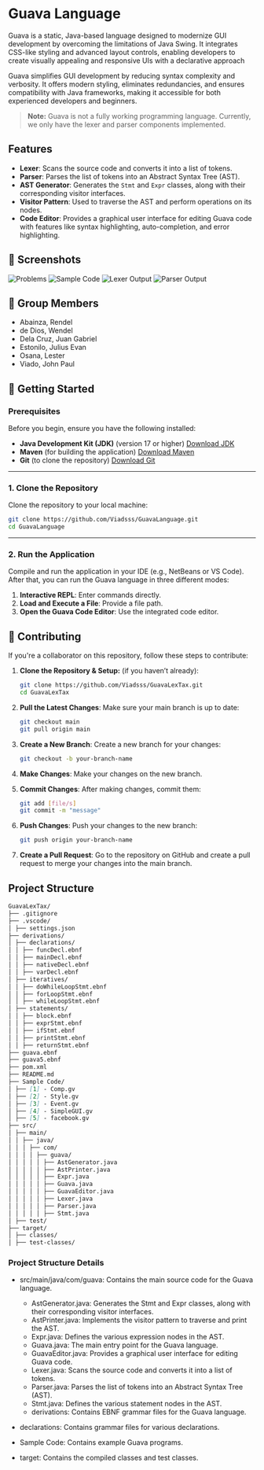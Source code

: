 # Guava Language

Guava is a static, Java-based language designed to modernize GUI development by overcoming the limitations of Java Swing. It integrates CSS-like styling and advanced layout controls, enabling developers to create visually appealing and responsive UIs with a declarative approach

Guava simplifies GUI development by reducing syntax complexity and verbosity. It offers modern styling, eliminates redundancies, and ensures compatibility with Java frameworks, making it accessible for both experienced developers and beginners.

> **Note:** Guava is not a fully working programming language. Currently, we only have the lexer and parser components implemented.

## Features

- **Lexer**: Scans the source code and converts it into a list of tokens.
- **Parser**: Parses the list of tokens into an Abstract Syntax Tree (AST).
- **AST Generator**: Generates the `Stmt` and `Expr` classes, along with their corresponding visitor interfaces.
- **Visitor Pattern**: Used to traverse the AST and perform operations on its nodes.
- **Code Editor**: Provides a graphical user interface for editing Guava code with features like syntax highlighting, auto-completion, and error highlighting.

## 📸 Screenshots

![Problems](screenshots/Problems.png)
![Sample Code](screenshots/Sample%20Code.png)
![Lexer Output](screenshots/Lexer%20Output.png)
![Parser Output](screenshots/Parser%20Output.png)

## 👥 Group Members

- Abainza, Rendel
- de Dios, Wendel
- Dela Cruz, Juan Gabriel
- Estonilo, Julius Evan
- Osana, Lester
- Viado, John Paul

## 🚀 Getting Started

### Prerequisites

Before you begin, ensure you have the following installed:

- **Java Development Kit (JDK)** (version 17 or higher) [Download JDK](https://www.oracle.com/java/technologies/downloads/#jdk17-windows)
- **Maven** (for building the application) [Download Maven](https://maven.apache.org/download.cgi)
- **Git** (to clone the repository) [Download Git](https://git-scm.com/downloads)

---

### 1. Clone the Repository

Clone the repository to your local machine:

```bash
git clone https://github.com/Viadsss/GuavaLanguage.git
cd GuavaLanguage
```

---

### 2. Run the Application

Compile and run the application in your IDE (e.g., NetBeans or VS Code). After that, you can run the Guava language in three different modes:

1. **Interactive REPL**: Enter commands directly.
2. **Load and Execute a File**: Provide a file path.
3. **Open the Guava Code Editor**: Use the integrated code editor.

## 🤝 Contributing

If you're a collaborator on this repository, follow these steps to contribute:

1. **Clone the Repository & Setup:** (if you haven’t already):

   ```bash
   git clone https://github.com/Viadsss/GuavaLexTax.git
   cd GuavaLexTax
   ```

2. **Pull the Latest Changes**:
   Make sure your main branch is up to date:

   ```bash
   git checkout main
   git pull origin main
   ```

3. **Create a New Branch**:
   Create a new branch for your changes:

   ```bash
   git checkout -b your-branch-name
   ```

4. **Make Changes**:
   Make your changes on the new branch.

5. **Commit Changes**:
   After making changes, commit them:

   ```bash
   git add [file/s]
   git commit -m "message"
   ```

6. **Push Changes**:
   Push your changes to the new branch:

   ```bash
   git push origin your-branch-name
   ```

7. **Create a Pull Request**:
   Go to the repository on GitHub and create a pull request to merge your changes into the main branch.

## Project Structure

```markdown
GuavaLexTax/
├── .gitignore
├── .vscode/
│ ├── settings.json
├── derivations/
│ ├── declarations/
│ │ ├── funcDecl.ebnf
│ │ ├── mainDecl.ebnf
│ │ ├── nativeDecl.ebnf
│ │ ├── varDecl.ebnf
│ ├── iteratives/
│ │ ├── doWhileLoopStmt.ebnf
│ │ ├── forLoopStmt.ebnf
│ │ ├── whileLoopStmt.ebnf
│ ├── statements/
│ │ ├── block.ebnf
│ │ ├── exprStmt.ebnf
│ │ ├── ifStmt.ebnf
│ │ ├── printStmt.ebnf
│ │ ├── returnStmt.ebnf
├── guava.ebnf
├── guava5.ebnf
├── pom.xml
├── README.md
├── Sample Code/
│ ├── [1] - Comp.gv
│ ├── [2] - Style.gv
│ ├── [3] - Event.gv
│ ├── [4] - SimpleGUI.gv
│ ├── [5] - facebook.gv
├── src/
│ ├── main/
│ │ ├── java/
│ │ │ ├── com/
│ │ │ │ ├── guava/
│ │ │ │ │ ├── AstGenerator.java
│ │ │ │ │ ├── AstPrinter.java
│ │ │ │ │ ├── Expr.java
│ │ │ │ │ ├── Guava.java
│ │ │ │ │ ├── GuavaEditor.java
│ │ │ │ │ ├── Lexer.java
│ │ │ │ │ ├── Parser.java
│ │ │ │ │ ├── Stmt.java
│ ├── test/
├── target/
│ ├── classes/
│ ├── test-classes/
```

### Project Structure Details

- src/main/java/com/guava: Contains the main source code for the Guava language.

  - AstGenerator.java: Generates the Stmt and Expr classes, along with their corresponding visitor interfaces.
  - AstPrinter.java: Implements the visitor pattern to traverse and print the AST.
  - Expr.java: Defines the various expression nodes in the AST.
  - Guava.java: The main entry point for the Guava language.
  - GuavaEditor.java: Provides a graphical user interface for editing Guava code.
  - Lexer.java: Scans the source code and converts it into a list of tokens.
  - Parser.java: Parses the list of tokens into an Abstract Syntax Tree (AST).
  - Stmt.java: Defines the various statement nodes in the AST.
  - derivations: Contains EBNF grammar files for the Guava language.

- declarations: Contains grammar files for various declarations.
- Sample Code: Contains example Guava programs.
- target: Contains the compiled classes and test classes.
